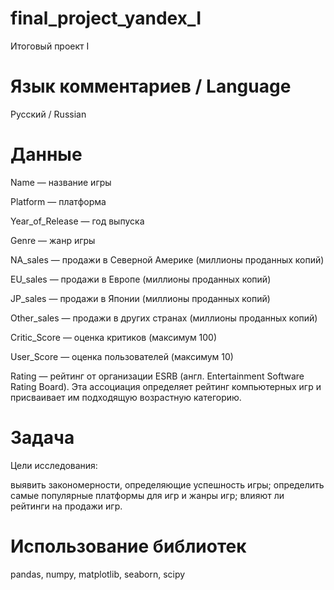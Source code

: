 # final_project_yandex_I
Итоговый проект I
# Язык комментариев / Language
Русский / Russian
# Данные
Name — название игры

Platform — платформа

Year_of_Release — год выпуска

Genre — жанр игры

NA_sales — продажи в Северной Америке (миллионы проданных копий)

EU_sales — продажи в Европе (миллионы проданных копий)

JP_sales — продажи в Японии (миллионы проданных копий)

Other_sales — продажи в других странах (миллионы проданных копий)

Critic_Score — оценка критиков (максимум 100)

User_Score — оценка пользователей (максимум 10)

Rating — рейтинг от организации ESRB (англ. Entertainment Software Rating Board). Эта ассоциация определяет рейтинг компьютерных игр и присваивает им подходящую возрастную категорию.

# Задача
Цели исследования:

выявить закономерности, определяющие успешность игры;
определить самые популярные платформы для игр и жанры игр;
влияют ли рейтинги на продажи игр.

# Использование библиотек
pandas,
numpy,
matplotlib,
seaborn,
scipy
